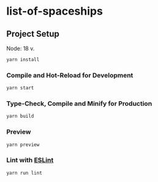 # list-of-spaceships

## Project Setup

Node: 18 v.

```sh
yarn install
```

### Compile and Hot-Reload for Development

```sh
yarn start
```

### Type-Check, Compile and Minify for Production

```sh
yarn build
```

### Preview

```sh
yarn preview
```

### Lint with [ESLint](https://eslint.org/)

```sh
yarn run lint
```
